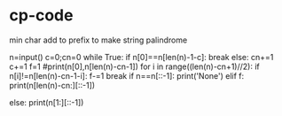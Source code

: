 # cp-code
min char add to prefix to make string palindrome

n=input()
c=0;cn=0
while True:
    if n[0]==n[len(n)-1-c]:
        break
    else:
        cn+=1
        c+=1
f=1
#print(n[0],n[len(n)-cn-1])
for i in range((len(n)-cn+1)//2):
    if n[i]!=n[len(n)-cn-1-i]:
        f-=1
        break
if n==n[::-1]:
    print('None')
elif f:
    print(n[len(n)-cn:][::-1])

else:
    print(n[1:][::-1])
